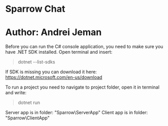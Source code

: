 # Sparrow Chat 
# Author: Andrei Jeman

Before you can run the C# console application, you need to make sure you have .NET SDK installed.
Open terminal and insert:
> dotnet --list-sdks

If SDK is missing you can download it here: https://dotnet.microsoft.com/en-us/download

To run a project you need to navigate to project folder, open it in terminal and write:
> dotnet run

Server app is in folder: "Sparrow\ServerApp" 
Client app is in folder: "Sparrow\ClientApp"
